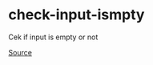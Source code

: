 # check-input-ismpty
Cek if input is empty or not


[Source](https://zellwk.com/blog/check-empty-input-css/)
